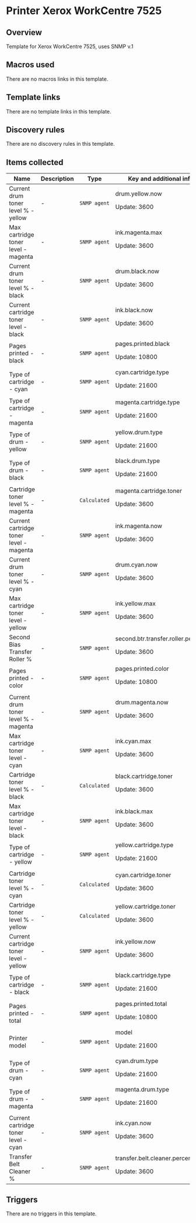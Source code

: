 # Printer Xerox WorkCentre 7525

## Overview

Template for Xerox WorkCentre 7525, uses SNMP v.1



## Macros used

There are no macros links in this template.

## Template links

There are no template links in this template.

## Discovery rules

There are no discovery rules in this template.

## Items collected

|Name|Description|Type|Key and additional info|
|----|-----------|----|----|
|Current drum toner level % - yellow|<p>-</p>|`SNMP agent`|drum.yellow.now<p>Update: 3600</p>|
|Max cartridge toner level - magenta|<p>-</p>|`SNMP agent`|ink.magenta.max<p>Update: 3600</p>|
|Current drum toner level % - black|<p>-</p>|`SNMP agent`|drum.black.now<p>Update: 3600</p>|
|Current cartridge toner level - black|<p>-</p>|`SNMP agent`|ink.black.now<p>Update: 3600</p>|
|Pages printed - black|<p>-</p>|`SNMP agent`|pages.printed.black<p>Update: 10800</p>|
|Type of cartridge - cyan|<p>-</p>|`SNMP agent`|cyan.cartridge.type<p>Update: 21600</p>|
|Type of cartridge - magenta|<p>-</p>|`SNMP agent`|magenta.cartridge.type<p>Update: 21600</p>|
|Type of drum - yellow|<p>-</p>|`SNMP agent`|yellow.drum.type<p>Update: 21600</p>|
|Type of drum - black|<p>-</p>|`SNMP agent`|black.drum.type<p>Update: 21600</p>|
|Cartridge toner level % - magenta|<p>-</p>|`Calculated`|magenta.cartridge.toner<p>Update: 3600</p>|
|Current cartridge toner level - magenta|<p>-</p>|`SNMP agent`|ink.magenta.now<p>Update: 3600</p>|
|Current drum toner level % - cyan|<p>-</p>|`SNMP agent`|drum.cyan.now<p>Update: 3600</p>|
|Max cartridge toner level - yellow|<p>-</p>|`SNMP agent`|ink.yellow.max<p>Update: 3600</p>|
|Second Bias Transfer Roller %|<p>-</p>|`SNMP agent`|second.btr.transfer.roller.percent<p>Update: 3600</p>|
|Pages printed - color|<p>-</p>|`SNMP agent`|pages.printed.color<p>Update: 10800</p>|
|Current drum toner level % - magenta|<p>-</p>|`SNMP agent`|drum.magenta.now<p>Update: 3600</p>|
|Max cartridge toner level - cyan|<p>-</p>|`SNMP agent`|ink.cyan.max<p>Update: 3600</p>|
|Cartridge toner level % - black|<p>-</p>|`Calculated`|black.cartridge.toner<p>Update: 3600</p>|
|Max cartridge toner level - black|<p>-</p>|`SNMP agent`|ink.black.max<p>Update: 3600</p>|
|Type of cartridge - yellow|<p>-</p>|`SNMP agent`|yellow.cartridge.type<p>Update: 21600</p>|
|Cartridge toner level % - cyan|<p>-</p>|`Calculated`|cyan.cartridge.toner<p>Update: 3600</p>|
|Cartridge toner level % - yellow|<p>-</p>|`Calculated`|yellow.cartridge.toner<p>Update: 3600</p>|
|Current cartridge toner level - yellow|<p>-</p>|`SNMP agent`|ink.yellow.now<p>Update: 3600</p>|
|Type of cartridge - black|<p>-</p>|`SNMP agent`|black.cartridge.type<p>Update: 21600</p>|
|Pages printed - total|<p>-</p>|`SNMP agent`|pages.printed.total<p>Update: 10800</p>|
|Printer model|<p>-</p>|`SNMP agent`|model<p>Update: 21600</p>|
|Type of drum - cyan|<p>-</p>|`SNMP agent`|cyan.drum.type<p>Update: 21600</p>|
|Type of drum - magenta|<p>-</p>|`SNMP agent`|magenta.drum.type<p>Update: 21600</p>|
|Current cartridge toner level - cyan|<p>-</p>|`SNMP agent`|ink.cyan.now<p>Update: 3600</p>|
|Transfer Belt Cleaner %|<p>-</p>|`SNMP agent`|transfer.belt.cleaner.percent<p>Update: 3600</p>|
## Triggers

There are no triggers in this template.

